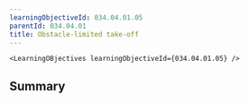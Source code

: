 ```yaml
---
learningObjectiveId: 034.04.01.05
parentId: 034.04.01
title: Obstacle-limited take-off
---
```


```tsx eval
<LearningOBjectives learningObjectiveId={034.04.01.05} />
```

## Summary

